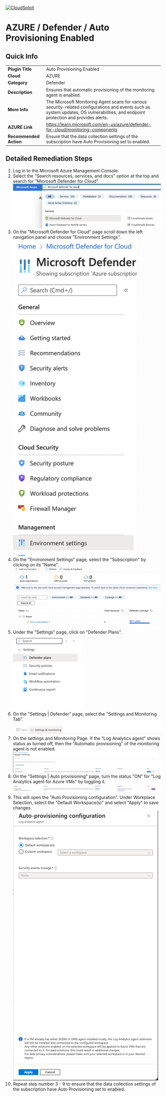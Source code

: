 [![CloudSploit](https://cloudsploit.com/img/logo-new-big-text-100.png "CloudSploit")](https://cloudsploit.com)

# AZURE / Defender / Auto Provisioning Enabled

## Quick Info

| | |
|-|--------------------------------------------------------------------------------------------------------------------------------------------------------------------------------------|
| **Plugin Title** | Auto Provisioning Enabled |
| **Cloud** | AZURE |
| **Category** | Defender |
| **Description** | Ensures that automatic provisioning of the monitoring agent is enabled.|
| **More Info** | The Microsoft Monitoring Agent scans for various security-related configurations and events such as system updates, OS vulnerabilities, and endpoint protection and provides alerts.|
| **AZURE Link** | https://learn.microsoft.com/en-us/azure/defender-for-cloud/monitoring-components|
| **Recommended Action** | Ensure that the data collection settings of the subscription have Auto Provisioning set to enabled.|

## Detailed Remediation Steps

1. Log in to the Microsoft Azure Management Console.
2. Select the "Search resources, services, and docs" option at the top and search for "Microsoft Defender for Cloud". </br> <img src="/resources/azure/defender/auto-provisioning-enabled/step2.png"/>
3. On the "Microsoft Defender for Cloud" page scroll down the left navigation panel and choose "Environment Settings". </br> <img src="/resources/azure/defender/auto-provisioning-enabled/step3.png"/>
4. On the "Environment Settings" page, select the "Subscription" by clicking on its "Name". </br> <img src="/resources/azure/defender/auto-provisioning-enabled/step4.png"/>
5. Under the "Settings" page, click on "Defender Plans". </br> <img src="/resources/azure/defender/auto-provisioning-enabled/step5.png"/>
6. On the "Settings | Defender" page, select the "Settings and Monitoring Tab". </br> <img src="/resources/azure/defender/auto-provisioning-enabled/step6.png"/>
7. On the settings and Monitoring Page. If the "Log Analytics agent" shows status as turned off, then the "Automatic provisioning" of the monitoring agent is not enabled. </br> <img src="/resources/azure/defender/auto-provisioning-enabled/step7.png"/>
8. On the "Settings | Auto provisioning" page, turn the status "ON" for "Log Analytics agent for Azure VMs" by toggling it. </br> <img src="/resources/azure/defender/auto-provisioning-enabled/step8.png"/>
9. This will open the "Auto Provisioning configuration". Under Workplace Selection, select the "Default Workspace(s)" and select "Apply" to save changes. </br> <img src="/resources/azure/defender/auto-provisioning-enabled/step9.png"/>
10. Repeat step number 3 - 9 to ensure that the data collection settings of the subscription have Auto Provisioning set to enabled.</br>
